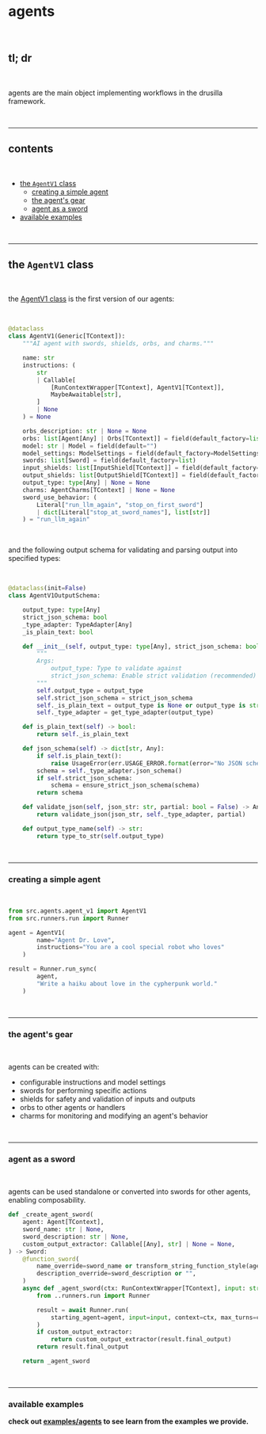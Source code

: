# agents

<br>

## tl; dr

<br>

agents are the main object implementing workflows in the drusilla framework.

<br>

---

## contents

<br>

- [the `AgentV1` class](#the-agentv1-class)
    - [creating a simple agent](#creating-a-simple-agent)
    - [the agent's gear](#the-agents-gear)
    - [agent as a sword](#agent-as-a-sword)
- [available examples](#available-examples)

<br>

---

## the `AgentV1` class

<br>

the [AgentV1 class](../../src/agents/agent_v1.py) is the first version of our agents:

<br>

```python
@dataclass
class AgentV1(Generic[TContext]):
    """AI agent with swords, shields, orbs, and charms."""

    name: str
    instructions: (
        str
        | Callable[
            [RunContextWrapper[TContext], AgentV1[TContext]],
            MaybeAwaitable[str],
        ]
        | None
    ) = None

    orbs_description: str | None = None
    orbs: list[Agent[Any] | Orbs[TContext]] = field(default_factory=list)
    model: str | Model = field(default="")
    model_settings: ModelSettings = field(default_factory=ModelSettings)
    swords: list[Sword] = field(default_factory=list)
    input_shields: list[InputShield[TContext]] = field(default_factory=list)
    output_shields: list[OutputShield[TContext]] = field(default_factory=list)
    output_type: type[Any] | None = None
    charms: AgentCharms[TContext] | None = None
    sword_use_behavior: (
        Literal["run_llm_again", "stop_on_first_sword"]
        | dict[Literal["stop_at_sword_names"], list[str]]
    ) = "run_llm_again"
```

<br>

and the following output schema for validating and parsing output into specified types:

<br>

```python
@dataclass(init=False)
class AgentV1OutputSchema:

    output_type: type[Any]
    strict_json_schema: bool
    _type_adapter: TypeAdapter[Any]
    _is_plain_text: bool

    def __init__(self, output_type: type[Any], strict_json_schema: bool = True):
        """
        Args:
            output_type: Type to validate against
            strict_json_schema: Enable strict validation (recommended)
        """
        self.output_type = output_type
        self.strict_json_schema = strict_json_schema
        self._is_plain_text = output_type is None or output_type is str
        self._type_adapter = get_type_adapter(output_type)

    def is_plain_text(self) -> bool:
        return self._is_plain_text

    def json_schema(self) -> dict[str, Any]:
        if self.is_plain_text():
            raise UsageError(err.USAGE_ERROR.format(error="No JSON schema for plain text output"))
        schema = self._type_adapter.json_schema()
        if self.strict_json_schema:
            schema = ensure_strict_json_schema(schema)
        return schema

    def validate_json(self, json_str: str, partial: bool = False) -> Any:
        return validate_json(json_str, self._type_adapter, partial)

    def output_type_name(self) -> str:
        return type_to_str(self.output_type)
```

<br>

---

### creating a simple agent

<br>

```python
from src.agents.agent_v1 import AgentV1
from src.runners.run import Runner

agent = AgentV1(
        name="Agent Dr. Love",
        instructions="You are a cool special robot who loves"
    )

result = Runner.run_sync(
        agent,
        "Write a haiku about love in the cypherpunk world."
    )
```

<br>

---

### the agent's gear

<br>

agents can be created with:

- configurable instructions and model settings
- swords for performing specific actions
- shields for safety and validation of inputs and outputs
- orbs to other agents or handlers
- charms for monitoring and modifying an agent's behavior

<br>

---

### agent as a sword

<br>

agents can be used standalone or converted into swords for other agents, enabling
composability.

```python
def _create_agent_sword(
    agent: Agent[TContext],
    sword_name: str | None,
    sword_description: str | None,
    custom_output_extractor: Callable[[Any], str] | None = None,
) -> Sword:
    @function_sword(
        name_override=sword_name or transform_string_function_style(agent.name),
        description_override=sword_description or "",
    )
    async def _agent_sword(ctx: RunContextWrapper[TContext], input: str) -> Any:
        from ..runners.run import Runner

        result = await Runner.run(
            starting_agent=agent, input=input, context=ctx, max_turns=config.MAX_TURNS
        )
        if custom_output_extractor:
            return custom_output_extractor(result.final_output)
        return result.final_output

    return _agent_sword
```

<br>

---

### available examples

<b>

check out [examples/agents](../../examples/agents/) to see learn from the examples we provide.
